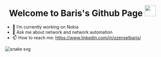 <h1 align="center">
  Welcome to Baris's Github Page
  <img src="https://media3.giphy.com/media/26n7b7PjSOZJwVCmY/giphy.gif" width="36">
</h1>

- 🔭 I’m currently working on Nokia
- 💬 Ask me about network and network automation
- 📫 How to reach me: https://www.linkedin.com/in/ozenselbaris/

![snake svg](https://github.com/bozensel/bozensel/blob/output/github-contribution-grid-snake.svg)

<!--
**bozensel/bozensel** is a ✨ _special_ ✨ repository because its `README.md` (this file) appears on your GitHub profile.

Here are some ideas to get you started:

- 🔭 I’m currently working on ...
- 🌱 I’m currently learning ...
- 👯 I’m looking to collaborate on ...
- 🤔 I’m looking for help with ...
- 💬 Ask me about ...
- 📫 How to reach me: ...
- 😄 Pronouns: ...
- ⚡ Fun fact: ...
-->
